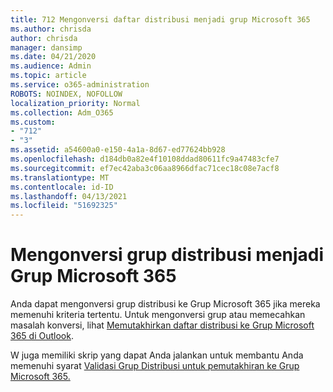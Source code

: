 ```yaml
---
title: 712 Mengonversi daftar distribusi menjadi grup Microsoft 365
ms.author: chrisda
author: chrisda
manager: dansimp
ms.date: 04/21/2020
ms.audience: Admin
ms.topic: article
ms.service: o365-administration
ROBOTS: NOINDEX, NOFOLLOW
localization_priority: Normal
ms.collection: Adm_O365
ms.custom:
- "712"
- "3"
ms.assetid: a54600a0-e150-4a1a-8d67-ed77624bb928
ms.openlocfilehash: d184db0a82e4f10108ddad80611fc9a47483cfe7
ms.sourcegitcommit: ef7ec42aba3c06aa8966dfac71cec18c08e7acf8
ms.translationtype: MT
ms.contentlocale: id-ID
ms.lasthandoff: 04/13/2021
ms.locfileid: "51692325"
---
```

# <a name="convert-a-distribution-group-to-a-microsoft-365-group"></a>Mengonversi grup distribusi menjadi Grup Microsoft 365

Anda dapat mengonversi grup distribusi ke Grup Microsoft 365 jika mereka memenuhi kriteria tertentu. Untuk mengonversi grup atau memecahkan masalah konversi, lihat [Memutakhirkan daftar distribusi ke Grup Microsoft 365 di Outlook](https://docs.microsoft.com/microsoft-365/admin/manage/upgrade-distribution-lists).

W juga memiliki skrip yang dapat Anda jalankan untuk membantu Anda memenuhi syarat [Validasi Grup Distribusi untuk pemutakhiran ke Grup Microsoft 365.](https://aka.ms/DLToM365Group)